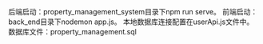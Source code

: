 后端启动：property_management_system目录下npm run serve。
前端启动：back_end目录下nodemon app.js。
本地数据库连接配置在userApi.js文件中。
数据库文件：property_management.sql
